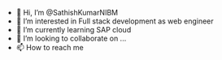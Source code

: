 - 👋 Hi, I’m @SathishKumarNIBM
- 👀 I’m interested in Full stack development as web engineer
- 🌱 I’m currently learning SAP cloud
- 💞️ I’m looking to collaborate on ...
- 📫 How to reach me

<!---
SathishKumarNIBM/SathishKumarNIBM is a ✨ special ✨ repository because its `README.md` (this file) appears on your GitHub profile.
You can click the Preview link to take a look at your changes.
--->
